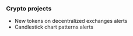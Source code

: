 ### Crypto projects

- New tokens on decentralized exchanges alerts
- Candlestick chart patterns alerts
